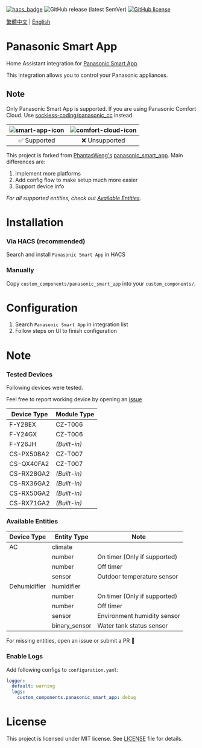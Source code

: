 [![hacs_badge](https://img.shields.io/badge/HACS-Default-orange.svg?style=for-the-badge)](https://github.com/custom-components/hacs)
![GitHub release (latest SemVer)](https://img.shields.io/github/v/release/osk2/panasonic_smart_app?style=for-the-badge)
[![GitHub license](https://img.shields.io/github/license/osk2/panasonic_smart_app?style=for-the-badge)](https://github.com/osk2/panasonic_smart_app/blob/master/LICENSE)

[繁體中文](README-zh.md) | [English](README.md)

# Panasonic Smart App

Home Assistant integration for [Panasonic Smart App](https://play.google.com/store/apps/details?id=com.panasonic.smart&hl=zh_TW&gl=US).

This integration allows you to control your Panasonic appliances.

## Note

Only Panasonic Smart App is supported. If you are using Panasonic Comfort Cloud. Use [sockless-coding/panasonic_cc](https://github.com/sockless-coding/panasonic_cc) instead.

| ![smart-app-icon](https://raw.githubusercontent.com/osk2/panasonic_smart_app/master/assets/smart-app-icon.png) | ![comfort-cloud-icon](https://raw.githubusercontent.com/osk2/panasonic_smart_app/master/assets/comfort-cloud-icon.png) |
| :------------------------------------------------------------------------------------------------------------: | :--------------------------------------------------------------------------------------------------------------------: |
|                                                  ✅ Supported                                                  |                                                     ❌ Unsupported                                                     |

This project is forked from [PhantasWeng's](https://github.com/PhantasWeng/) [panasonic_smart_app](https://github.com/PhantasWeng/panasonic_smart_app). Main differences are:

1. Implement more platforms
2. Add config flow to make setup much more easier
3. Support device info

_For all supported entities, check out [Available Entities](#available-entities)._

# Installation

### Via HACS (recommended)

Search and install `Panasonic Smart App` in HACS

### Manually

Copy `custom_components/panasonic_smart_app` into your `custom_components/`.

# Configuration

1. Search `Panasonic Smart App` in integration list
2. Follow steps on UI to finish configuration

# Note

### Tested Devices

Following devices were tested.

Feel free to report working device by opening an [issue](https://github.com/osk2/panasonic_smart_app/issues)

| Device Type | Module Type  |
| ----------- | ------------ |
| F-Y28EX     | CZ-T006      |
| F-Y24GX     | CZ-T006      |
| F-Y26JH     | _(Built-in)_ |
| CS-PX50BA2  | CZ-T007      |
| CS-QX40FA2  | CZ-T007      |
| CS-RX28GA2  | _(Built-in)_ |
| CS-RX36GA2  | _(Built-in)_ |
| CS-RX50GA2  | _(Built-in)_ |
| CS-RX71GA2  | _(Built-in)_ |

### Available Entities

| Device Type  | Entity Type   | Note                         |
| ------------ | ------------- | ---------------------------- |
| AC           | climate       |                              |
|              | number        | On timer (Only if supported) |
|              | number        | Off timer                    |
|              | sensor        | Outdoor temperature sensor   |
| Dehumidifier | humidifier    |                              |
|              | number        | On timer (Only if supported) |
|              | number        | Off timer                    |
|              | sensor        | Environment humidity sensor  |
|              | binary_sensor | Water tank status sensor     |

For missing entities, open an issue or submit a PR 💪

### Enable Logs

Add following configs to `configuration.yaml`:

```yaml
logger:
  default: warning
  logs:
    custom_components.panasonic_smart_app: debug
```

# License

This project is licensed under MIT license. See [LICENSE](LICENSE) file for details.
